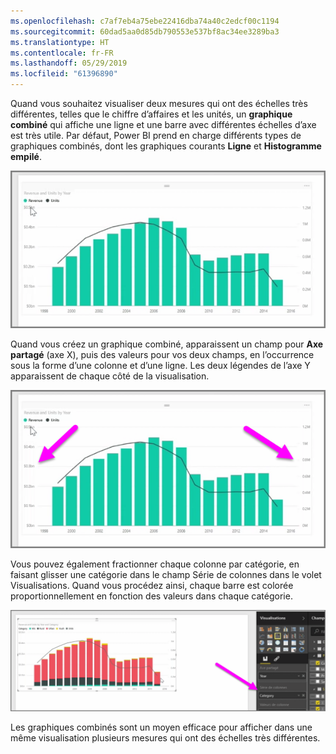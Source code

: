 ```yaml
---
ms.openlocfilehash: c7af7eb4a75ebe22416dba74a40c2edcf00c1194
ms.sourcegitcommit: 60dad5aa0d85db790553e537bf8ac34ee3289ba3
ms.translationtype: HT
ms.contentlocale: fr-FR
ms.lasthandoff: 05/29/2019
ms.locfileid: "61396890"
---
```

Quand vous souhaitez visualiser deux mesures qui ont des échelles très différentes, telles que le chiffre d’affaires et les unités, un **graphique combiné** qui affiche une ligne et une barre avec différentes échelles d’axe est très utile. Par défaut, Power BI prend en charge différents types de graphiques combinés, dont les graphiques courants **Ligne** et **Histogramme empilé**.

![](media/3-3-create-combination-charts/3-3_1.png)

Quand vous créez un graphique combiné, apparaissent un champ pour **Axe partagé** (axe X), puis des valeurs pour vos deux champs, en l’occurrence sous la forme d’une colonne et d’une ligne. Les deux légendes de l’axe Y apparaissent de chaque côté de la visualisation.

![](media/3-3-create-combination-charts/3-3_2.png)

Vous pouvez également fractionner chaque colonne par catégorie, en faisant glisser une catégorie dans le champ Série de colonnes dans le volet Visualisations. Quand vous procédez ainsi, chaque barre est colorée proportionnellement en fonction des valeurs dans chaque catégorie.

![](media/3-3-create-combination-charts/3-3_3.png)

Les graphiques combinés sont un moyen efficace pour afficher dans une même visualisation plusieurs mesures qui ont des échelles très différentes.

